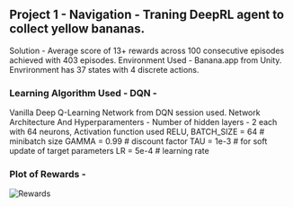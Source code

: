 ## Project 1 - Navigation - Traning DeepRL agent to collect yellow bananas.
Solution - Average score of 13+ rewards across 100 consecutive episodes achieved with 403 episodes.
Environment Used - Banana.app from Unity.
Envrironment has 37 states with 4 discrete actions.

### Learning Algorithm Used - DQN - 
Vanilla Deep Q-Learning Network from DQN session used. 
Network Architecture And Hyperparamenters - 
Number of hidden layers - 2 each with 64 neurons, 
Activation function used RELU, 
BATCH_SIZE = 64         # minibatch size
GAMMA = 0.99            # discount factor
TAU = 1e-3              # for soft update of target parameters
LR = 5e-4               # learning rate 

### Plot of Rewards - 

![Rewards](../images/Rewards.png, "Rewards")





